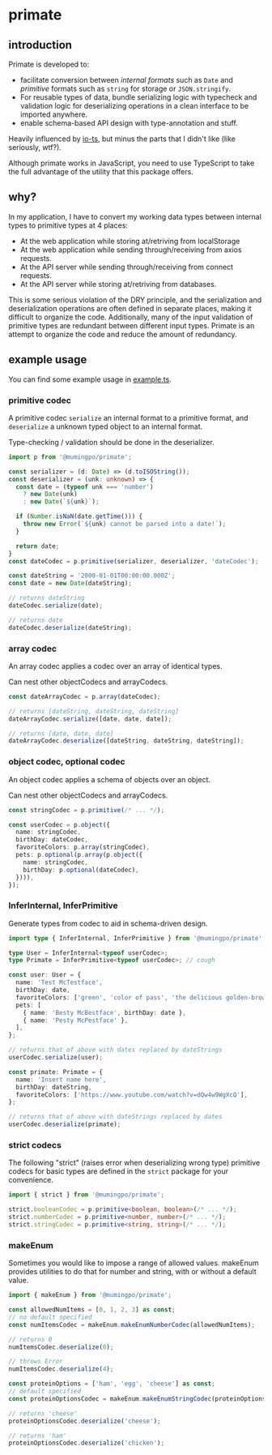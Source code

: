 # primate

## introduction

Primate is developed to:

* facilitate conversion between *internal formats* such as `Date` and *primitive* formats such as `string` for storage or `JSON.stringify`.
* For reusable types of data, bundle serializing logic with typecheck and validation logic for deserializing operations in a clean interface to be imported anywhere.
* enable schema-based API design with type-annotation and stuff.

Heavily influenced by [io-ts](https://www.npmjs.com/package/io-ts), but minus the parts that I didn't like (like seriously, wtf?).

Although primate works in JavaScript, you need to use TypeScript to take the full advantage of the utility that this package offers.

## why?

In my application, I have to convert my working data types between internal types to primitive types at 4 places:

* At the web application while storing at/retriving from localStorage
* At the web application while sending through/receiving from axios requests.
* At the API server while sending through/receiving from connect requests.
* At the API server while storing at/retriving from databases.

This is some serious violation of the DRY principle, and the serialization and deserialization operations are often defined in separate places, making it difficult to organize the code. Additionally, many of the input validation of primitive types are redundant between different input types. Primate is an attempt to organize the code and reduce the amount of redundancy.

## example usage

You can find some example usage in [example.ts](https://github.com/mumingpo/primate/blob/main/src/example.ts).

### primitive codec

A primitive codec `serialize` an internal format to a primitive format, and `deserialize` a unknown typed object to an internal format.

Type-checking / validation should be done in the deserializer.

```typescript
import p from '@mumingpo/primate';

const serializer = (d: Date) => (d.toISOString());
const deserializer = (unk: unknown) => {
  const date = (typeof unk === 'number')
    ? new Date(unk)
    : new Date(`${unk}`);

  if (Number.isNaN(date.getTime())) {
    throw new Error(`${unk} cannot be parsed into a date!`);
  }

  return date;
}
const dateCodec = p.primitive(serializer, deserializer, 'dateCodec');

const dateString = '2000-01-01T00:00:00.000Z';
const date = new Date(dateString);

// returns dateString
dateCodec.serialize(date);

// returns date
dateCodec.deserialize(dateString);
```

### array codec

An array codec applies a codec over an array of identical types.

Can nest other objectCodecs and arrayCodecs.

```typescript
const dateArrayCodec = p.array(dateCodec);

// returns [dateString, dateString, dateString]
dateArrayCodec.serialize([date, date, date]);

// returns [date, date, date]
dateArrayCodec.deserialize([dateString, dateString, dateString]);
```

### object codec, optional codec

An object codec applies a schema of objects over an object.

Can nest other objectCodecs and arrayCodecs.

```typescript
const stringCodec = p.primitive(/* ... */);

const userCodec = p.object({
  name: stringCodec,
  birthDay: dateCodec,
  favoriteColors: p.array(stringCodec),
  pets: p.optional(p.array(p.object({
    name: stringCodec,
    birthDay: p.optional(dateCodec),
  }))),
});
```

### InferInternal, InferPrimitive

Generate types from codec to aid in schema-driven design.

```typescript
import type { InferInternal, InferPrimitive } from '@mumingpo/primate';

type User = InferInternal<typeof userCodec>;
type Primate = InferPrimitive<typeof userCodec>; // cough

const user: User = {
  name: 'Test McTestface',
  birthDay: date,
  favoriteColors: ['green', 'color of pass', 'the delicious golden-brown of a freshly made KFC chicken tender'],
  pets: [
    { name: 'Besty McBestface', birthDay: date },
    { name: 'Pesty McPestface' },
  ],
};

// returns that of above with dates replaced by dateStrings
userCodec.serialize(user);

const primate: Primate = {
  name: 'Insert name here',
  birthDay: dateString,
  favoriteColors: ['https://www.youtube.com/watch?v=dQw4w9WgXcQ'],
};

// returns that of above with dateStrings replaced by dates
userCodec.deserialize(primate);
```

### strict codecs

The following "strict" (raises error when deserializing wrong type) primitive codecs for basic types are defined in the `strict` package for your convenience.

```typescript
import { strict } from '@mumingpo/primate';

strict.booleanCodec = p.primitive<boolean, boolean>(/* ... */);
strict.numberCodec = p.primitive<number, number>(/* ... */);
strict.stringCodec = p.primitive<string, string>(/* ... */);
```

### makeEnum

Sometimes you would like to impose a range of allowed values. makeEnum provides utilities to do that for number and string, with or without a default value.

```typescript
import { makeEnum } from '@mumingpo/primate';

const allowedNumItems = [0, 1, 2, 3] as const;
// no default specified
const numItemsCodec = makeEnum.makeEnumNumberCodec(allowedNumItems);

// returns 0
numItemsCodec.deserialize(0);

// throws Error
numItemsCodec.deserialize(4);

const proteinOptions = ['ham', 'egg', 'cheese'] as const;
// default specified
const proteinOptionsCodec = makeEnum.makeEnumStringCodec(proteinOptions, 'ham');

// returns 'cheese'
proteinOptionsCodec.deserialize('cheese');

// returns 'ham'
proteinOptionsCodec.deserialize('chicken');
```
